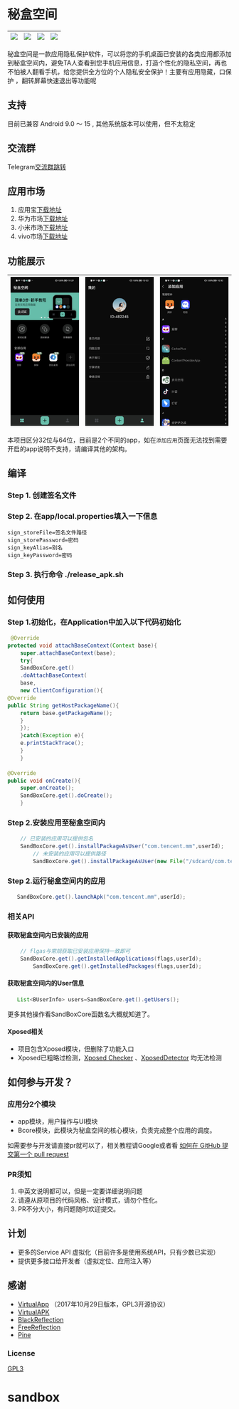 # 秘盒空间

![](https://pp.myapp.com/ma_pic2/0/shot_54317079_1_1687855117/0)|![](https://pp.myapp.com/ma_pic2/0/shot_54317079_2_1687855117/0)|![](https://pp.myapp.com/ma_pic2/0/shot_54317079_3_1687855117/0)|![](https://pp.myapp.com/ma_pic2/0/shot_54317079_4_1687855117/0)
---|---|---|---

秘盒空间是一款应用隐私保护软件，可以将您的手机桌面已安装的各类应用都添加到秘盒空间内，避免TA人查看到您手机应用信息，打造个性化的隐私空间，再也不怕被人翻看手机，给您提供全方位的个人隐私安全保护！主要有应用隐藏，口保护
，翻转屏幕快速退出等功能呢

## 支持

目前已兼容 Android 9.0 ～ 15 , 其他系统版本可以使用，但不太稳定

## 交流群

Telegram[交流群跳转](https://t.me/mo_svc)

## 应用市场

1. 应用宝[下载地址](https://sj.qq.com/appdetail/com.hello.miheapp)
1. 华为市场[下载地址](https://appgallery.huawei.com/#/app/C108562001)
1. 小米市场[下载地址](https://app.mi.com/details?id=com.hello.miheapp&ref=search)
1. vivo市场[下载地址](http://info.appstore.vivo.com.cn/detail/3559272)


## 功能展示

![](assets/Screenshot_20230629_103013.png)|![](assets/Screenshot_20230629_103051.png)|![](assets/Screenshot_20230629_103039.png)
---|---|---

本项目区分32位与64位，目前是2个不同的app，如在`添加应用`页面无法找到需要开启的app说明不支持，请编译其他的架构。

## 编译

### Step 1. 创建签名文件

### Step 2. 在app/local.properties填入一下信息

```
sign_storeFile=签名文件路径
sign_storePassword=密码
sign_keyAlias=别名
sign_keyPassword=密码
```

### Step 3. 执行命令 ./release_apk.sh

## 如何使用

### Step 1.初始化，在Application中加入以下代码初始化

```java
 @Override
protected void attachBaseContext(Context base){
    super.attachBaseContext(base);
    try{
    SandBoxCore.get()
    .doAttachBaseContext(
    base,
    new ClientConfiguration(){
@Override
public String getHostPackageName(){
    return base.getPackageName();
    }
    });
    }catch(Exception e){
    e.printStackTrace();
    }
    }

@Override
public void onCreate(){
    super.onCreate();
    SandBoxCore.get().doCreate();
    }
```

### Step 2.安装应用至秘盒空间内

```java
    // 已安装的应用可以提供包名
    SandBoxCore.get().installPackageAsUser("com.tencent.mm",userId);
        // 未安装的应用可以提供路径
        SandBoxCore.get().installPackageAsUser(new File("/sdcard/com.tencent.mm.apk"),userId);
```

### Step 2.运行秘盒空间内的应用

```java
   SandBoxCore.get().launchApk("com.tencent.mm",userId);
```

### 相关API

#### 获取秘盒空间内已安装的应用

```java
    // flgas与常规获取已安装应用保持一致即可
    SandBoxCore.get().getInstalledApplications(flags,userId);
        SandBoxCore.get().getInstalledPackages(flags,userId);
```

#### 获取秘盒空间内的User信息

```java
   List<BUserInfo> users=SandBoxCore.get().getUsers();
```

更多其他操作看SandBoxCore函数名大概就知道了。

#### Xposed相关

- 项目包含Xposed模块，但删除了功能入口
- Xposed已粗略过检测，[Xposed Checker](https://www.coolapk.com/apk/190247)
  、[XposedDetector](https://github.com/vvb2060/XposedDetector) 均无法检测

## 如何参与开发？

### 应用分2个模块

- app模块，用户操作与UI模块
- Bcore模块，此模块为秘盒空间的核心模块，负责完成整个应用的调度。

如需要参与开发请直接pr就可以了，相关教程请Google或者看 [如何在 GitHub 提交第一个 pull request](https://chinese.freecodecamp.org/news/how-to-make-your-first-pull-request-on-github/)

### PR须知

1. 中英文说明都可以，但是一定要详细说明问题
2. 请遵从原项目的代码风格、设计模式，请勿个性化。
3. PR不分大小，有问题随时欢迎提交。

## 计划

- 更多的Service API 虚拟化（目前许多是使用系统API，只有少数已实现）
- 提供更多接口给开发者（虚拟定位、应用注入等）

## 感谢

- [VirtualApp](https://github.com/asLody/VirtualApp/tree/fd29f19410caaf56060bc941a19299723b550970)
  （2017年10月29日版本，GPL3开源协议）
- [VirtualAPK](https://github.com/didi/VirtualAPK)
- [BlackReflection](https://github.com/CodingGay/BlackReflection)
- [FreeReflection](https://github.com/tiann/FreeReflection)
- [Pine](https://github.com/canyie/pine)

### License

[GPL3](LICENSE) 
# sandbox
